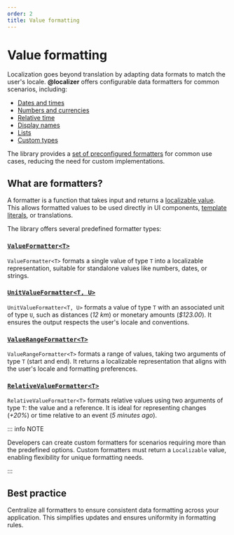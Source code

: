 ```yaml
---
order: 2
title: Value formatting
---
```


# Value formatting

Localization goes beyond translation by adapting data formats to match the user's locale. **@localizer** offers configurable data formatters for common scenarios, including:

- [Dates and times](./dates-and-times/index.md)
- [Numbers and currencies](./numbers/index.md)
- [Relative time](./relative-time/index.md)
- [Display names](./display-name/index.md)
- [Lists](./lists/index.md)
- [Custom types](./custom-data-types/index.md)

The library provides a [set of preconfigured formatters](./preconfigured-formatters/index.md) for common use cases, reducing the need for custom implementations.

## What are formatters?

A formatter is a function that takes input and returns a [localizable value](../introduction/localizable.md). This allows formatted values to be used directly in UI components, [template literals](../introduction/localizable.md#string-templates), or translations.

The library offers several predefined formatter types:

### [`ValueFormatter<T>`](../api/_localizer/core/ValueFormatter/index.md)

`ValueFormatter<T>` formats a single value of type `T` into a localizable representation, suitable for standalone values like numbers, dates, or strings.

### [`UnitValueFormatter<T, U>`](../api/_localizer/core/UnitValueFormatter/index.md)

`UnitValueFormatter<T, U>` formats a value of type `T` with an associated unit of type `U`, such as distances (_12 km_) or monetary amounts (_$123.00_). It ensures the output respects the user's locale and conventions.

### [`ValueRangeFormatter<T>`](../api/_localizer/core/ValueRangeFormatter/index.md)

`ValueRangeFormatter<T>` formats a range of values, taking two arguments of type `T` (start and end). It returns a localizable representation that aligns with the user's locale and formatting preferences.

### [`RelativeValueFormatter<T>`](../api/_localizer/core/RelativeValueFormatter/index.md)

`RelativeValueFormatter<T>` formats relative values using two arguments of type `T`: the value and a reference. It is ideal for representing changes (_+20%_) or time relative to an event (_5 minutes ago_).

::: info NOTE

Developers can create custom formatters for scenarios requiring more than the predefined options. Custom formatters must return a `Localizable` value, enabling flexibility for unique formatting needs.

:::

## Best practice

Centralize all formatters to ensure consistent data formatting across your application. This simplifies updates and ensures uniformity in formatting rules.
